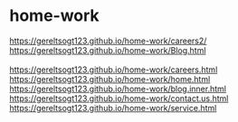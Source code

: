 # home-work
https://gereltsogt123.github.io/home-work/careers2/
<br/>
https://gereltsogt123.github.io/home-work/Blog.html
<br/>
<br>
https://gereltsogt123.github.io/home-work/careers.html
<br/>
https://gereltsogt123.github.io/home-work/home.html
<br>
https://gereltsogt123.github.io/home-work/blog.inner.html
<br/>
https://gereltsogt123.github.io/home-work/contact.us.html
<br>
https://gereltsogt123.github.io/home-work/service.html
<br/>
